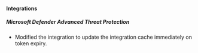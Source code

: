 
#### Integrations
##### Microsoft Defender Advanced Threat Protection
- Modified the integration to update the integration cache immediately on token expiry.

